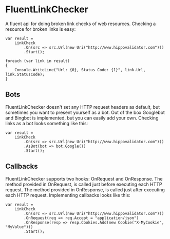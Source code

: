 # FluentLinkChecker

A fluent api for doing broken link checks of web resources. Checking a resource for broken links is easy:

    var result =
        LinkCheck
            .On(src => src.Url(new Uri("http://www.hippovalidator.com")))
            .Start();

    foreach (var link in result)
    {
        Console.WriteLine("Url: {0}, Status Code: {1}", link.Url, link.StatusCode);
    }

## Bots
FluentLinkChecker doesn't set any HTTP request headers as default, but sometimes you want to present yourself as a bot. Out of the box Googlebot and Bingbot is implemented, but you can easily add your own. Checking links as a bot looks something like this:

    var result =
        LinkCheck
            .On(src => src.Url(new Uri("http://www.hippovalidator.com")))
            .AsBot(bot => bot.Google())
            .Start();

## Callbacks
FluentLinkChecker supports two hooks: OnRequest and OnResponse. The method provided in OnRequest, is called just before executing each HTTP request. The method provided in OnResponse, is called just after executing each HTTP request. Implementing callbacks looks like this:

    var result =
        LinkCheck
            .On(src => src.Url(new Uri("http://www.hippovalidator.com")))
            .OnRequest(req => req.Accept = "application/json")
            .OnResponse(resp => resp.Cookies.Add(new Cookie("X-MyCookie", "MyValue")))
            .Start();
